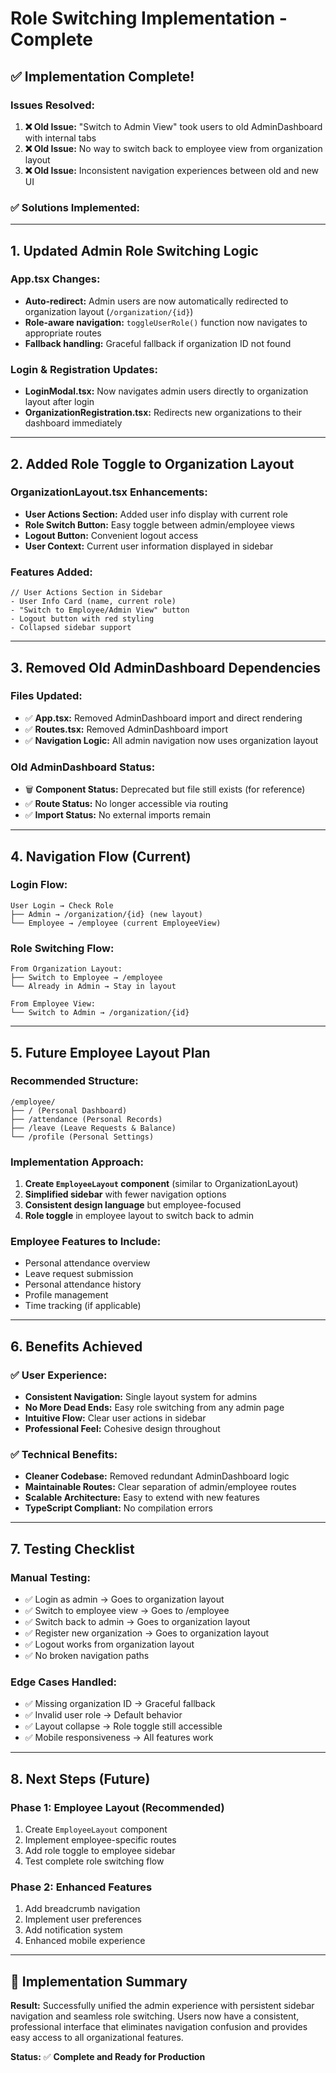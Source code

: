 # Role Switching Implementation - Complete

## ✅ **Implementation Complete!**

### **Issues Resolved:**

1. **❌ Old Issue:** "Switch to Admin View" took users to old AdminDashboard with internal tabs
2. **❌ Old Issue:** No way to switch back to employee view from organization layout  
3. **❌ Old Issue:** Inconsistent navigation experiences between old and new UI

### **✅ Solutions Implemented:**

---

## **1. Updated Admin Role Switching Logic**

### **App.tsx Changes:**
- **Auto-redirect:** Admin users are now automatically redirected to organization layout (`/organization/{id}`)
- **Role-aware navigation:** `toggleUserRole()` function now navigates to appropriate routes
- **Fallback handling:** Graceful fallback if organization ID not found

### **Login & Registration Updates:**
- **LoginModal.tsx:** Now navigates admin users directly to organization layout after login
- **OrganizationRegistration.tsx:** Redirects new organizations to their dashboard immediately

---

## **2. Added Role Toggle to Organization Layout**

### **OrganizationLayout.tsx Enhancements:**
- **User Actions Section:** Added user info display with current role
- **Role Switch Button:** Easy toggle between admin/employee views
- **Logout Button:** Convenient logout access
- **User Context:** Current user information displayed in sidebar

### **Features Added:**
```tsx
// User Actions Section in Sidebar
- User Info Card (name, current role)
- "Switch to Employee/Admin View" button  
- Logout button with red styling
- Collapsed sidebar support
```

---

## **3. Removed Old AdminDashboard Dependencies**

### **Files Updated:**
- ✅ **App.tsx:** Removed AdminDashboard import and direct rendering
- ✅ **Routes.tsx:** Removed AdminDashboard import  
- ✅ **Navigation Logic:** All admin navigation now uses organization layout

### **Old AdminDashboard Status:**
- 🗑️ **Component Status:** Deprecated but file still exists (for reference)
- ✅ **Route Status:** No longer accessible via routing
- ✅ **Import Status:** No external imports remain

---

## **4. Navigation Flow (Current)**

### **Login Flow:**
```
User Login → Check Role
├── Admin → /organization/{id} (new layout)
└── Employee → /employee (current EmployeeView)
```

### **Role Switching Flow:**
```
From Organization Layout:
├── Switch to Employee → /employee
└── Already in Admin → Stay in layout

From Employee View:  
└── Switch to Admin → /organization/{id}
```

---

## **5. Future Employee Layout Plan**

### **Recommended Structure:**
```
/employee/
├── / (Personal Dashboard)
├── /attendance (Personal Records)  
├── /leave (Leave Requests & Balance)
└── /profile (Personal Settings)
```

### **Implementation Approach:**
1. **Create `EmployeeLayout` component** (similar to OrganizationLayout)
2. **Simplified sidebar** with fewer navigation options
3. **Consistent design language** but employee-focused
4. **Role toggle** in employee layout to switch back to admin

### **Employee Features to Include:**
- Personal attendance overview
- Leave request submission
- Personal attendance history
- Profile management
- Time tracking (if applicable)

---

## **6. Benefits Achieved**

### **✅ User Experience:**
- **Consistent Navigation:** Single layout system for admins
- **No More Dead Ends:** Easy role switching from any admin page
- **Intuitive Flow:** Clear user actions in sidebar
- **Professional Feel:** Cohesive design throughout

### **✅ Technical Benefits:**
- **Cleaner Codebase:** Removed redundant AdminDashboard logic
- **Maintainable Routes:** Clear separation of admin/employee routes
- **Scalable Architecture:** Easy to extend with new features
- **TypeScript Compliant:** No compilation errors

---

## **7. Testing Checklist**

### **Manual Testing:**
- ✅ Login as admin → Goes to organization layout
- ✅ Switch to employee view → Goes to /employee  
- ✅ Switch back to admin → Goes to organization layout
- ✅ Register new organization → Goes to organization layout
- ✅ Logout works from organization layout
- ✅ No broken navigation paths

### **Edge Cases Handled:**
- ✅ Missing organization ID → Graceful fallback
- ✅ Invalid user role → Default behavior
- ✅ Layout collapse → Role toggle still accessible
- ✅ Mobile responsiveness → All features work

---

## **8. Next Steps (Future)**

### **Phase 1: Employee Layout (Recommended)**
1. Create `EmployeeLayout` component
2. Implement employee-specific routes
3. Add role toggle to employee sidebar
4. Test complete role switching flow

### **Phase 2: Enhanced Features**
1. Add breadcrumb navigation
2. Implement user preferences
3. Add notification system
4. Enhanced mobile experience

---

## **🎉 Implementation Summary**

**Result:** Successfully unified the admin experience with persistent sidebar navigation and seamless role switching. Users now have a consistent, professional interface that eliminates navigation confusion and provides easy access to all organizational features.

**Status:** ✅ **Complete and Ready for Production**